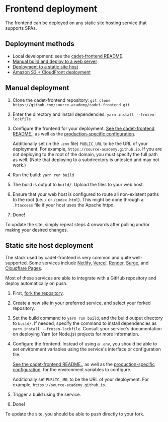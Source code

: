 # Frontend deployment

The frontend can be deployed on any static site hosting service that supports SPAs.

## Deployment methods

- Local development: see the [cadet-frontend README](https://github.com/source-academy/cadet-frontend#installation-of-course-edition).
- [Manual build and deploy to a web server](#manual-deployment)
- [Deployment to a static site host](#static-site-host-deployment)
- [Amazon S3 + CloudFront deployment](aws.md)

## Manual deployment

1. Clone the cadet-frontend repository: `git clone https://github.com/source-academy/cadet-frontend.git`

2. Enter the directory and install dependencies: `yarn install --frozen-lockfile`

3. Configure the frontend for your deployment. [See the cadet-frontend
   README.](https://github.com/source-academy/cadet-frontend#setting-up-your-environment), as well as the
   [production-specific configuration](https://github.com/source-academy/cadet-frontend#build-and-deployment).

   Additionally set (in the `.env` file) `PUBLIC_URL` to be the URL of your deployment. For example,
   `https://source-academy.github.io`. If you are not deploying to the root of the domain, you must specify the full
   path as well. (Note that deploying to a subdirectory is untested and may not work.)

4. Run the build: `yarn run build`

5. The build is output to `build/`. Upload the files to your web host.

6. Ensure that your web host is configured to route all non-existent paths to the root (i.e. `/` or `/index.html`). This
   might be done through a `.htaccess` file if your host uses the Apache httpd.

7. Done!

To update the site, simply repeat steps 4 onwards after pulling and/or making your desired changes.

## Static site host deployment

The stack used by cadet-frontend is very common and quite well-supported. Some services include
[Netlify](https://www.netlify.com/), [Vercel](https://vercel.com/), [Render](https://render.com/),
[Surge](https://surge.sh/), and [Cloudflare Pages](https://pages.cloudflare.com/).

Most of these services are able to integrate with a GitHub repository and deploy automatically on push.

1. First, [fork the repository](https://github.com/source-academy/cadet-frontend).

2. Create a new site in your preferred service, and select your forked repository.

3. Set the build command to `yarn run build`, and the build output directory to `build/`. If needed, specify the command
   to install dependencies as `yarn install --frozen-lockfile`. Consult your service's documentation on deploying Yarn
   (or Node.js) projects for more information.

4. Configure the frontend. Instead of using a `.env`, you should be able to set environment variables using the
   service's interface or configuration file.

   [See the cadet-frontend README.](https://github.com/source-academy/cadet-frontend#setting-up-your-environment), as
   well as the [production-specific
   configuration](https://github.com/source-academy/cadet-frontend#build-and-deployment), for the environment variables
   to configure.

   Additionally set `PUBLIC_URL` to be the URL of your deployment. For example, `https://source-academy.github.io`.

5. Trigger a build using the service.

6. Done!

To update the site, you should be able to push directly to your fork.
